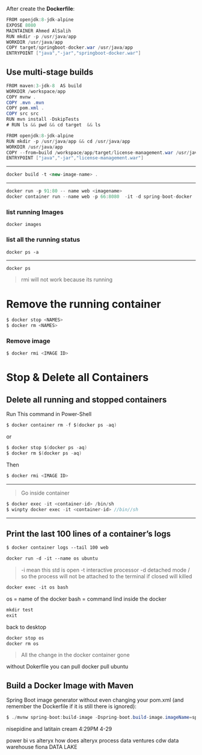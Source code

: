 After create the 
**Dockerfile**:
```java
FROM openjdk:8-jdk-alpine
EXPOSE 8080
MAINTAINER Ahmed AlSalih
RUN mkdir -p /usr/java/app
WORKDIR /usr/java/app
COPY target/springboot-docker.war /usr/java/app
ENTRYPOINT ["java","-jar","springboot-docker.war"]
```

## Use multi-stage builds
```java
FROM maven:3-jdk-8  AS build
WORKDIR /workspace/app
COPY mvnw .
COPY .mvn .mvn
COPY pom.xml .
COPY src src
RUN mvn install -DskipTests
# RUN ls && pwd && cd target  && ls

FROM openjdk:8-jdk-alpine
RUN mkdir -p /usr/java/app && cd /usr/java/app
WORKDIR /usr/java/app
COPY --from=build /workspace/app/target/license-management.war /usr/java/app
ENTRYPOINT ["java","-jar","license-management.war"]
```
-------------------------------------------------
```java
docker build -t <new-image-name> .
```
------------------------------------------------
```java
docker run -p 91:80 -- name web <imagename>
docker container run --name web -p 66:8080  -it -d spring-boot-docker
```
### list running Images
```
docker images
```
### list all the running status
```xml
docker ps -a
```
-----------------------------------------------------------------------------------------
```
docker ps
```
> rmi will not work because its running
# Remove the running container
```java
$ docker stop <NAMES>
$ docker rm <NAMES>
```
### Remove image
```java
$ docker rmi <IMAGE ID>
```
# Stop & Delete all Containers

## Delete all running and stopped containers
Run This command in Power-Shell
```java
$ docker container rm -f $(docker ps -aq)
```
or 
```java
$ docker stop $(docker ps -aq)
$ docker rm $(docker ps -aq)
```
Then
```java
$ docker rmi <IMAGE ID>
```
----------------------------------------------------------------------------------------
> Go inside container
```java
$ docker exec -it <container-id> /bin/sh
$ winpty docker exec -it <container-id> //bin//sh
```
----------------------------------------------------------------------------------------
## Print the last 100 lines of a container’s logs 
```xml
$ docker container logs --tail 100 web
```
```xml
docker run -d -it --name os ubuntu
```
> -i mean this std is open <Standered Input is Open>
> -t interactive processor 
> -d detached mode / so the process will not be attached to the terminal if closed will killed

```java
docker exec -it os bash
```
os = name of the docker 
bash = command lind inside the docker
```java
mkdir test
exit
```
back to desktop
```java
docker stop os
docker rm os
```
> All the change in the docker container gone

without Dokerfile you can pull
docker pull ubuntu

## Build a Docker Image with Maven
Spring Boot image generator without even changing your pom.xml (and remember the Dockerfile if it is still there is ignored):
```java
$ ./mvnw spring-boot:build-image -Dspring-boot.build-image.imageName=springio/gs-spring-boot-docker
```


nisepidine and latitain cream 4:29PM  4-29


power bi vs alteryx
how does alteryx process data
ventures
cdw data warehouse
fiona DATA LAKE



